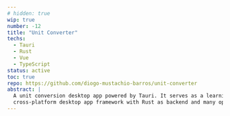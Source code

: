 ```yaml
---
# hidden: true
wip: true
number: -12
title: "Unit Converter"
techs: 
  - Tauri
  - Rust
  - Vue
  - TypeScript
status: active
toc: true
repo: https://github.com/diogo-mustachio-barros/unit-converter
abstract: |
  A unit conversion desktop app powered by Tauri. It serves as a learning example on using Tauri, a
  cross-platform desktop app framework with Rust as backend and many options for frontend. 
---
```


